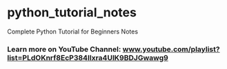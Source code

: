 # python_tutorial_notes
Complete Python Tutorial for Beginners Notes 

### Learn more on YouTube Channel: www.youtube.com/playlist?list=PLdOKnrf8EcP384Ilxra4UlK9BDJGwawg9 
